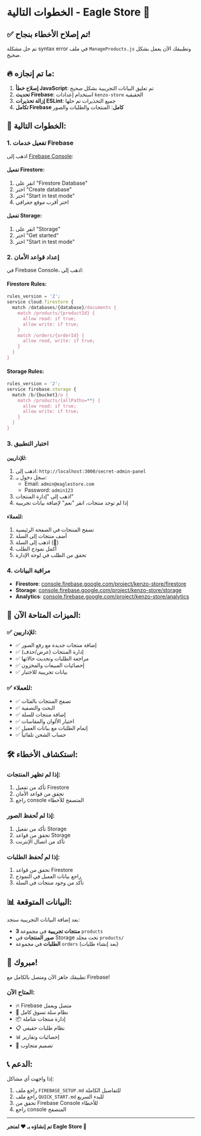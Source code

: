 # الخطوات التالية - Eagle Store 🦅

## ✅ تم إصلاح الأخطاء بنجاح!

تم حل مشكلة syntax error في ملف `ManageProducts.js` وتطبيقك الآن يعمل بشكل صحيح.

## 🔥 ما تم إنجازه:

1. **إصلاح خطأ JavaScript**: تم تعليق البيانات التجريبية بشكل صحيح
2. **تحديث Firebase**: استخدام إعدادات `kenzo-store` الحقيقية
3. **إزالة تحذيرات ESLint**: جميع التحذيرات تم حلها
4. **تكامل Firebase كامل**: المنتجات والطلبات والصور

## 🚀 الخطوات التالية:

### 1. تفعيل خدمات Firebase

اذهب إلى [Firebase Console](https://console.firebase.google.com/project/kenzo-store):

#### تفعيل Firestore:
1. انقر على "Firestore Database"
2. اختر "Create database"
3. اختر "Start in test mode"
4. اختر أقرب موقع جغرافي

#### تفعيل Storage:
1. انقر على "Storage"
2. اختر "Get started"
3. اختر "Start in test mode"

### 2. إعداد قواعد الأمان

في Firebase Console، اذهب إلى:

#### Firestore Rules:
```javascript
rules_version = '2';
service cloud.firestore {
  match /databases/{database}/documents {
    match /products/{productId} {
      allow read: if true;
      allow write: if true;
    }
    match /orders/{orderId} {
      allow read, write: if true;
    }
  }
}
```

#### Storage Rules:
```javascript
rules_version = '2';
service firebase.storage {
  match /b/{bucket}/o {
    match /products/{allPaths=**} {
      allow read: if true;
      allow write: if true;
    }
  }
}
```

### 3. اختبار التطبيق

#### للإداريين:
1. اذهب إلى: `http://localhost:3000/secret-admin-panel`
2. سجل دخول بـ:
   - Email: `admin@eaglestore.com`
   - Password: `admin123`
3. اذهب إلى "إدارة المنتجات"
4. إذا لم توجد منتجات، انقر "نعم" لإضافة بيانات تجريبية

#### للعملاء:
1. تصفح المنتجات في الصفحة الرئيسية
2. أضف منتجات إلى السلة
3. اذهب إلى السلة (🛒)
4. أكمل نموذج الطلب
5. تحقق من الطلب في لوحة الإدارة

### 4. مراقبة البيانات

- **Firestore**: [console.firebase.google.com/project/kenzo-store/firestore](https://console.firebase.google.com/project/kenzo-store/firestore)
- **Storage**: [console.firebase.google.com/project/kenzo-store/storage](https://console.firebase.google.com/project/kenzo-store/storage)
- **Analytics**: [console.firebase.google.com/project/kenzo-store/analytics](https://console.firebase.google.com/project/kenzo-store/analytics)

## 🎯 الميزات المتاحة الآن:

### ✅ للإداريين:
- ✅ إضافة منتجات جديدة مع رفع الصور
- ✅ إدارة المنتجات (عرض/حذف)
- ✅ مراجعة الطلبات وتحديث حالاتها
- ✅ إحصائيات المبيعات والمخزون
- ✅ بيانات تجريبية للاختبار

### ✅ للعملاء:
- ✅ تصفح المنتجات بالفئات
- ✅ البحث والتصفية
- ✅ إضافة منتجات للسلة
- ✅ اختيار الألوان والمقاسات
- ✅ إتمام الطلبات مع بيانات العميل
- ✅ حساب الشحن تلقائياً

## 🛠️ استكشاف الأخطاء:

### إذا لم تظهر المنتجات:
1. تأكد من تفعيل Firestore
2. تحقق من قواعد الأمان
3. راجع console المتصفح للأخطاء

### إذا لم تُحفظ الصور:
1. تأكد من تفعيل Storage
2. تحقق من قواعد Storage
3. تأكد من اتصال الإنترنت

### إذا لم تُحفظ الطلبات:
1. تحقق من قواعد Firestore
2. راجع بيانات العميل في النموذج
3. تأكد من وجود منتجات في السلة

## 📊 البيانات المتوقعة:

بعد إضافة البيانات التجريبية ستجد:
- **3 منتجات تجريبية** في مجموعة `products`
- **صور المنتجات** في Storage تحت مجلد `products/`
- **الطلبات** في مجموعة `orders` (بعد إنشاء طلبات)

## 🎉 مبروك!

تطبيقك جاهز الآن ومتصل بالكامل مع Firebase! 

### المتاح الآن:
- 🔥 Firebase متصل ويعمل
- 🛒 نظام سلة تسوق كامل
- 📦 إدارة منتجات شاملة
- 📋 نظام طلبات حقيقي
- 📊 إحصائيات وتقارير
- 📱 تصميم متجاوب

## 📞 الدعم:

إذا واجهت أي مشاكل:
1. راجع ملف `FIREBASE_SETUP.md` للتفاصيل الكاملة
2. راجع ملف `QUICK_START.md` للبدء السريع
3. تحقق من Firebase Console للأخطاء
4. راجع console المتصفح

---

**تم إنشاؤه بـ ❤️ لمتجر Eagle Store 🦅** 